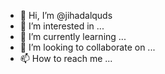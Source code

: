 - 👋 Hi, I’m @jihadalquds
- 👀 I’m interested in ...
- 🌱 I’m currently learning ...
- 💞️ I’m looking to collaborate on ...
- 📫 How to reach me ...

<!---
jihadalquds/jihadalquds is a ✨ special ✨ repository because its `README.md` (this file) appears on your GitHub profile.
You can click the Preview link to take a look at your changes.
--->

